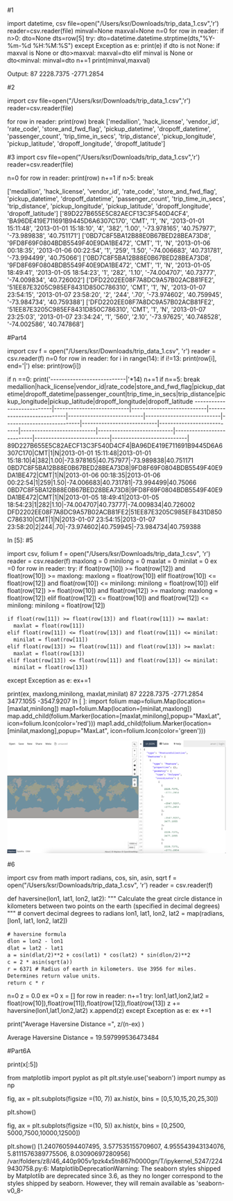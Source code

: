 
#1

import datetime, csv
file=open("/Users/ksr/Downloads/trip_data_1.csv",'r')
reader=csv.reader(file)
minval=None
maxval=None
n=0
for row in reader:
    if n>0:
        dto=None
        dts=row[5]
        try:
            dto=datetime.datetime.strptime(dts,"%Y-%m-%d %H:%M:%S")
        except Exception as e:
            print(e)
            if dto is not None:
                if maxval is None or dto>maxval:
                    maxval=dto
                elif minval is None or dto<minval:
                    minval=dto
    n+=1
print(minval,maxval)

Output: 87 2228.7375 -2771.2854




#2

import csv
file=open("/Users/ksr/Downloads/trip_data_1.csv",'r')
reader=csv.reader(file)


for row in reader:
    print(row)
    break
['medallion', 'hack_license', 'vendor_id', 'rate_code', 'store_and_fwd_flag', 'pickup_datetime', 'dropoff_datetime', 'passenger_count', 'trip_time_in_secs', 'trip_distance', 'pickup_longitude', 'pickup_latitude', 'dropoff_longitude', 'dropoff_latitude']






#3
import csv
file=open("/Users/ksr/Downloads/trip_data_1.csv",'r')
reader=csv.reader(file)

n=0
for row in reader:
    print(row)
    n+=1
    if n>5:
        break
        
       
['medallion', 'hack_license', 'vendor_id', 'rate_code', 'store_and_fwd_flag', 'pickup_datetime', 'dropoff_datetime', 'passenger_count', 'trip_time_in_secs', 'trip_distance', 'pickup_longitude', 'pickup_latitude', 'dropoff_longitude', 'dropoff_latitude']
['89D227B655E5C82AECF13C3F540D4CF4', 'BA96DE419E711691B9445D6A6307C170', 'CMT', '1', 'N', '2013-01-01 15:11:48', '2013-01-01 15:18:10', '4', '382', '1.00', '-73.978165', '40.757977', '-73.989838', '40.751171']
['0BD7C8F5BA12B88E0B67BED28BEA73D8', '9FD8F69F0804BDB5549F40E9DA1BE472', 'CMT', '1', 'N', '2013-01-06 00:18:35', '2013-01-06 00:22:54', '1', '259', '1.50', '-74.006683', '40.731781', '-73.994499', '40.75066']
['0BD7C8F5BA12B88E0B67BED28BEA73D8', '9FD8F69F0804BDB5549F40E9DA1BE472', 'CMT', '1', 'N', '2013-01-05 18:49:41', '2013-01-05 18:54:23', '1', '282', '1.10', '-74.004707', '40.73777', '-74.009834', '40.726002']
['DFD2202EE08F7A8DC9A57B02ACB81FE2', '51EE87E3205C985EF8431D850C786310', 'CMT', '1', 'N', '2013-01-07 23:54:15', '2013-01-07 23:58:20', '2', '244', '.70', '-73.974602', '40.759945', '-73.984734', '40.759388']
['DFD2202EE08F7A8DC9A57B02ACB81FE2', '51EE87E3205C985EF8431D850C786310', 'CMT', '1', 'N', '2013-01-07 23:25:03', '2013-01-07 23:34:24', '1', '560', '2.10', '-73.97625', '40.748528', '-74.002586', '40.747868']








#Part4


import csv
f = open("/Users/ksr/Downloads/trip_data_1.csv", 'r')
reader = csv.reader(f)
n=0
for row in reader:
  for i in range(14):
    if i!=13:
      print(row[i], end='|')
    else:
      print(row[i])
  
  if n ==0:
    print('---------------------------|'*14)
  n+=1
  if n==5:
    break
medallion|hack_license|vendor_id|rate_code|store_and_fwd_flag|pickup_datetime|dropoff_datetime|passenger_count|trip_time_in_secs|trip_distance|pickup_longitude|pickup_latitude|dropoff_longitude|dropoff_latitude
---------------------------|---------------------------|---------------------------|---------------------------|---------------------------|---------------------------|---------------------------|---------------------------|---------------------------|---------------------------|---------------------------|---------------------------|---------------------------|---------------------------|
89D227B655E5C82AECF13C3F540D4CF4|BA96DE419E711691B9445D6A6307C170|CMT|1|N|2013-01-01 15:11:48|2013-01-01 15:18:10|4|382|1.00|-73.978165|40.757977|-73.989838|40.751171
0BD7C8F5BA12B88E0B67BED28BEA73D8|9FD8F69F0804BDB5549F40E9DA1BE472|CMT|1|N|2013-01-06 00:18:35|2013-01-06 00:22:54|1|259|1.50|-74.006683|40.731781|-73.994499|40.75066
0BD7C8F5BA12B88E0B67BED28BEA73D8|9FD8F69F0804BDB5549F40E9DA1BE472|CMT|1|N|2013-01-05 18:49:41|2013-01-05 18:54:23|1|282|1.10|-74.004707|40.73777|-74.009834|40.726002
DFD2202EE08F7A8DC9A57B02ACB81FE2|51EE87E3205C985EF8431D850C786310|CMT|1|N|2013-01-07 23:54:15|2013-01-07 23:58:20|2|244|.70|-73.974602|40.759945|-73.984734|40.759388


In [5]:
#5

import csv, folium
f = open("/Users/ksr/Downloads/trip_data_1.csv", 'r')
reader = csv.reader(f)
maxlong = 0
minilong = 0
maxlat = 0 
minilat = 0
ex =0
for row in reader:
  try:
    if float(row[10]) >= float(row[12]) and float(row[10]) >= maxlong:
      maxlong = float(row[10])
    elif float(row[10]) <= float(row[12]) and float(row[10]) <= minilong:
      minilong = float(row[10])
    elif float(row[12]) >= float(row[10]) and float(row[12]) >= maxlong:
      maxlong = float(row[12])
    elif float(row[12]) <= float(row[10]) and float(row[12]) <= minilong:
      minilong = float(row[12])
    
    if float(row[11]) >= float(row[13]) and float(row[11]) >= maxlat:
      maxlat = float(row[11])
    elif float(row[11]) <= float(row[13]) and float(row[11]) <= minilat:
      minilat = float(row[11])
    elif float(row[13]) >= float(row[11]) and float(row[13]) >= maxlat:
      maxlat = float(row[13])
    elif float(row[13]) <= float(row[11]) and float(row[13]) <= minilat:
      minilat = float(row[13])
  except Exception as e:
    ex+=1


print(ex, maxlong,minilong, maxlat,minilat)
87 2228.7375 -2771.2854 3477.1055 -3547.9207
In [ ]:
import folium
map=folium.Map(location=[maxlat,minilong])
map1=folium.Map(location=[minilat,maxlong])
map.add_child(folium.Marker(location=[maxlat,minilong],popup="MaxLat", icon=folium.Icon(color='red')))
map1.add_child(folium.Marker(location=[minilat,maxlong],popup="MaxLat", icon=folium.Icon(color='green')))


![This is an image](Img.png)




#6

import csv
from math import radians, cos, sin, asin, sqrt
f = open("/Users/ksr/Downloads/trip_data_1.csv", 'r')
reader = csv.reader(f)

def haversine(lon1, lat1, lon2, lat2):
    """
    Calculate the great circle distance in kilometers between two points 
    on the earth (specified in decimal degrees)
    """
    # convert decimal degrees to radians 
    lon1, lat1, lon2, lat2 = map(radians, [lon1, lat1, lon2, lat2])

    # haversine formula 
    dlon = lon2 - lon1 
    dlat = lat2 - lat1 
    a = sin(dlat/2)**2 + cos(lat1) * cos(lat2) * sin(dlon/2)**2
    c = 2 * asin(sqrt(a)) 
    r = 6371 # Radius of earth in kilometers. Use 3956 for miles. Determines return value units.
    return c * r


n=0
z = 0.0
ex =0
x = []
for row in reader:
  n+=1
  try:
    lon1,lat1,lon2,lat2 = float(row[10]),float(row[11]),float(row[12]),float(row[13])
    z += haversine(lon1,lat1,lon2,lat2)
    x.append(z)
  except Exception as e:
    ex +=1

print("Average Haversine Distance =", z/(n-ex) )
    
       
Average Haversine Distance = 19.597999536473484




#Part6A

print(x[:5])

from matplotlib import pyplot as plt
plt.style.use('seaborn')
import numpy as np
 

fig, ax = plt.subplots(figsize =(10, 7))
ax.hist(x, bins = [0,5,10,15,20,25,30])
 

plt.show()

fig, ax = plt.subplots(figsize =(10, 5))
ax.hist(x, bins = [0,2500, 5000,7500,10000,12500])
 

plt.show()
[1.240760594407495, 3.577535155709607, 4.955543943134076, 5.8111576389775506, 8.03090697280956]
/var/folders/z8/46_440p905v1pzk4x5tn867h0000gn/T/ipykernel_5247/2249430758.py:6: MatplotlibDeprecationWarning: The seaborn styles shipped by Matplotlib are deprecated since 3.6, as they no longer correspond to the styles shipped by seaborn. However, they will remain available as 'seaborn-v0_8-<style>'. Alternatively, directly use the seaborn API instead.
  plt.style.use('seaborn')






#Part7

from math import radians, cos, sin, asin, sqrt
import csv

n=0
med = dict()
hack_l = dict()
vid = dict()
rc= dict()
snff= dict()
pc = dict()
tt = dict()
f = open("/Users/ksr/Downloads/trip_data_1.csv", 'r')
reader = csv.reader(f)
for row in reader:
  if row[0] in med:
    med[row[0]]+=1
  else:
    med[row[0]]=1

  if row[1] in hack_l:
    hack_l[row[1]]+=1
  else:
    hack_l[row[1]]=1

  if row[2] in vid:
    vid[row[2]]+=1
  else:
    vid[row[2]]=1

  if row[3] in rc:
    rc[row[3]]+=1
  else:
    rc[row[3]]=1

  if row[4] in snff:
    snff[row[4]]+=1
  else:
    snff[row[4]]=1

  if row[7] in pc:
    pc[row[7]]+=1
  else:
    pc[row[7]]=1
  
  if row[8] in tt:
    tt[row[8]] +=1
  else:
    tt[row[8]] =1
  n+=1

print(len(med), len(hack_l), len(vid), len(rc), len(snff), len(pc),len(tt))
13427 32225 3 15 4 11 6595
In [3]:
import csv
f = open("/Users/ksr/Downloads/trip_data_1.csv", 'r')
reader = csv.reader(f)

td_9 = dict()
plong_10 = dict()
plat_11 = dict()
dlong_12 = dict()
dlat_13 = dict()
for row in reader:
  if row[9] in td_9:
    td_9[row[9]]+=1
  else:
    td_9[row[9]]=1 

  if row[10] in plong_10:
    plong_10[row[10]]+=1
  else:
    plong_10[row[10]]=1 

  if row[11] in plat_11:
    plat_11[row[11]]+=1
  else:
    plat_11[row[11]]=1

  if row[12] in dlong_12:
    dlong_12[row[12]]+=1
  else:
    dlong_12[row[12]]=1

  if row[13] in dlat_13:
    dlat_13[row[13]]+=1
  else:
    dlat_13[row[13]]=1

print(len(td_9),len(plong_10),len(plat_11),len(dlong_12),len(dlat_13))
4369 40443 64512 56251 88768
In [4]:
print(rc)
{'rate_code': 1, '1': 14456067, '2': 239160, '4': 22831, '5': 39889, '3': 17655, '6': 315, '8': 10, '0': 667, '210': 11, '28': 2, '7': 2, '9': 1, '65': 1, '128': 4}






#Part8


``` import csv
f = open("/Users/ksr/Downloads/trip_data_1.csv", 'r')
reader = csv.reader(f)

min_rc = 0
max_rc = 0
min_pc= 0
max_pc = 0
min_tis = 0
max_tis= 0
min_td = 0
max_td = 0
n=0
for row in reader:
  #print(row[3])
  n+=1
  try:
    if int(row[3]) <= min_rc or min_rc ==0:
      min_rc = int(row[3])
    if int(row[3]) >= max_rc or max_rc ==0:
      max_rc = int(row[3])
  except Exception as e:
    print(e)
  try:
    if int(row[7]) <= min_pc or min_pc ==0:
      min_pc = int(row[7])
    if int(row[7]) >= max_pc or max_pc ==0:
      max_pc = int(row[7])
  except Exception as e:
    print(e)
  try:
    if int(row[8]) <= min_tis or min_tis ==0:
      min_tis = int(row[8])
    if int(row[8]) >= max_tis or max_tis ==0:
      max_tis = int(row[8])
  except Exception as e:
    print(e)
  try:
    if float(row[9]) <= min_td or min_td ==0:
      min_td = float(row[9])
    if float(row[9]) >= max_tis or max_td ==0:
      max_td = float(row[9])
  except Exception as e:
    print(e)


print(n) ```

invalid literal for int() with base 10: 'rate_code'
invalid literal for int() with base 10: 'passenger_count'
invalid literal for int() with base 10: 'trip_time_in_secs'
could not convert string to float: 'trip_distance'
14776616
In [2]:
print(max_rc, min_rc)
print(max_pc, min_pc)
print(max_tis, min_tis)
print(max_td, min_td)
210 1
255 1
10800 48
1.0 0.5

#Part9


import datetime,csv
#import csv
f = open("/Users/ksr/Downloads/trip_data_1.csv", 'r')
reader = csv.reader(f)
exp =0
n=0
pcl =  [0,0,0,0,0,0,0,0,0,0,0,0,0,0,0,0,0,0,0,0,0,0,0,0]
hc =  [0,0,0,0,0,0,0,0,0,0,0,0,0,0,0,0,0,0,0,0,0,0,0,0]

#f = open(fn, 'r')
#reader = csv.reader(f)
for row in reader:
  n+=1
  try:
    dts = row[5]
    dto = datetime.datetime.strptime(dts,"%Y-%m-%d %H:%M:%S")
  except Exception as e:
    exp+=1
    print(e)
  h = dto.hour  
  try:
    ipc = int(row[7])    
    hc[h]+=1
    pcl[h]+=ipc
  except Exception as e:
    print(e)

        #except Exception as e:
         # exp+=1
          #print(e)

          averages = []

for i in range(len(hc)):
  averages.append(pcl[i] / hc[i])

  from matplotlib import pyplot as plt
plt.style.use('seaborn')
import numpy as np
 
# Creating histogram
plt.figure(figsize=(20,6))
plt.xlabel('Hour of the day')
plt.ylabel('Average number of taxi passengers')
plt.title('Average number of taxi passengers for each hour of the day')
plt.bar(x=range(0,24), height=averages)
plt.show()



#Part 11

import datetime,csv
ml = ['12','10']

fn = "/Users/ksr/Downloads/trip_data_1.csv"
f = open(fn,'r')
reader = csv.reader(f)

f2 = open('oct_dec_subset.csv','w')
f2.write('')
f2.close()

f2 = open('oct_dec_subset.csv','a')
writer = csv.writer(f2,delimiter=',',lineterminator='\n')
for i, row in enumerate(reader):
    if i > 0:
        dt = row[4].split('/')
        ms = dt[0]
        if ms in ml:
            writer.writerow(row)
    else:
        writer.writerow(row)
f.close()
f2.close()




